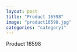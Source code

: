 ```yaml
---
layout: post
title: "Product 16598"
image: "product16598.jpg"
categories: "category1"
---
```

Product 16598
